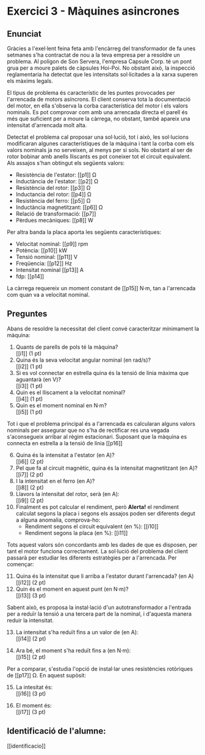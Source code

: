 # Exercici 3 - Màquines asincrones

## Enunciat

Gràcies a l'exel·lent feina feta amb l'encàrreg del transformador de fa unes setmanes s'ha contractat de nou a la teva empresa per a resoldre un problema. Al polígon de Son Servera, l'empresa Capsule Corp. té un pont grua per a moure palets de càpsules Hoi-Poi. No obstant això, la inspecció reglamentaria ha detectat que les intensitats sol·licitades a la xarxa superen els màxims legals.

El tipus de problema és característic de les puntes provocades per l'arrencada de motors asíncrons. El client conserva tota la documentació del motor, en ella s'observa la corba característica del motor i els valors nominals. Es pot comprovar com amb una arrencada directa el parell és més que suficient per a moure la càrrega, no obstant, també apareix una intensitat d'arrencada molt alta.

Detectat el problema cal proposar una sol·lució, tot i això, les sol·lucions modificaran algunes característiques de la màquina i tant la corba com els valors nominals ja no serveixen, al menys per si sols. No obstant al ser de rotor bobinar amb anells lliscants es pot coneixer tot el circuit equivalent. Als assajos s'han obtingut els següents valors:

- Resistència de l'estator: [[p1]] Ω
- Inductància de l'estator: [[p2]] Ω
- Resistència del rotor: [[p3]] Ω
- Inductancia del rotor: [[p4]] Ω
- Resistència del ferro: [[p5]] Ω
- Inductància magnetitzant: [[p6]] Ω
- Relació de transformació: [[p7]]
- Pèrdues mecàniques: [[p8]] W

Per altra banda la placa aporta les següents característiques:

- Velocitat nominal: [[p9]] rpm
- Potència: [[p10]] kW
- Tensió nominal: [[p11]] V
- Freqüencia: [[p12]] Hz
- Intensitat nominal [[p13]] A
- fdp: [[p14]]

La càrrega requereix un moment constant de [[p15]] N·m, tan a l'arrencada com quan va a velocitat nominal.

## Preguntes

Abans de resoldre la necessitat del client convé caracteritzar mínimament la màquina:

1. Quants de parells de pols té la màquina? <br/>
[[i1]] (1 pt)
2. Quina és la seva velocitat angular nominal (en rad/s)?<br/>
[[i2]] (1 pt)
3. Si es vol connectar en estrella quina és la tensió de línia màxima que aguantarà (en V)?<br/>
[[i3]] (1 pt)
4. Quin es el lliscament a la velocitat nominal?<br/>
[[i4]] (1 pt)
5. Quin es el moment nominal en N·m? <br/>
[[i5]] (1 pt)

Tot i que el problema principal és a l'arrencada es calcularan alguns valors nominals per assegurar que no s'ha de rectificar res una vegada s'aconsegueix arribar al règim estacionari. Suposant que la màquina es connecta en estrella a la tensió de línia [[p16]]

6. Quina és la intensitat a l'estator (en A)?<br/>
[[i6]] (2 pt)
7. Pel que fa al circuit magnètic, quina és la intensitat magnetitzant (en A)? <br/>
[[i7]] (2 pt)
8. I la intensitat en el ferro (en A)?<br/>
[[i8]] (2 pt)
9. Llavors la intensitat del rotor, serà (en A):<br/>
[[i9]] (2 pt)
10. Finalment es pot calcular el rendiment, però **Alerta!** el rendiment calculat segons la placa i segons els assajos poden ser diferents degut a alguna anomalia, comprova-ho:<br/>
    - Rendiment segons el circuit equivalent (en %): [[i10]]
    - Rendiment segons la placa (en %): [[i11]]

Tots aquest valors són concordants amb les dades de que es disposen, per tant el motor funciona correctament. La sol·lució del problema del client passarà per estudiar les diferents estratègies per a l'arrencada. Per començar:

11. Quina és la intensitat que li arriba a l'estator durant l'arrencada? (en A)<br/>
[[i12]] (2 pt)
12. Quin és el moment en aquest punt (en N·m)?<br/>
[[i13]] (3 pt)

Sabent això, es proposa la instal·lació d'un autotransformador a l'entrada per a reduïr la tensió a una tercera part de la nominal, i d'aquesta manera reduir la intensitat.

13. La intensitat s'ha reduït fins a un valor de (en A):<br/>
[[i14]] (2 pt)

14. Ara bé, el moment s'ha reduït fins a (en N·m):<br/>
[[i15]] (2 pt)

Per a comparar, s'estudia l'opció de instal·lar unes resistències rotòriques de [[p17]] Ω. En aquest supòsit:

15. La intesitat és:<br/>
[[i16]] (3 pt)

16. El moment és:<br/>
[[i17]] (3 pt)

## Identificació de l'alumne:

[[identificacio]]
